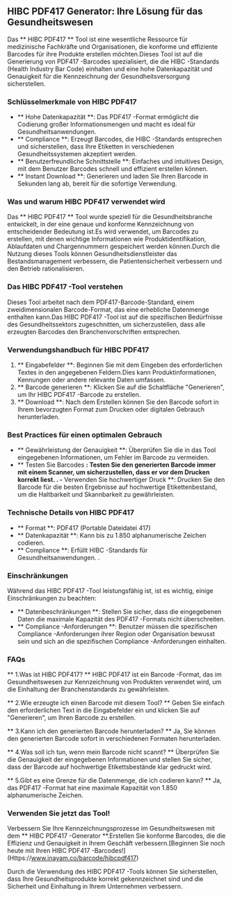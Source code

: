 ## HIBC PDF417 Generator: Ihre Lösung für das Gesundheitswesen

Das ** HIBC PDF417 ** Tool ist eine wesentliche Ressource für medizinische Fachkräfte und Organisationen, die konforme und effiziente Barcodes für ihre Produkte erstellen möchten.Dieses Tool ist auf die Generierung von PDF417 -Barcodes spezialisiert, die die HIBC -Standards (Health Industry Bar Code) einhalten und eine hohe Datenkapazität und Genauigkeit für die Kennzeichnung der Gesundheitsversorgung sicherstellen.

### Schlüsselmerkmale von HIBC PDF417

- ** Hohe Datenkapazität **: Das PDF417 -Format ermöglicht die Codierung großer Informationsmengen und macht es ideal für Gesundheitsanwendungen.
- ** Compliance **: Erzeugt Barcodes, die HIBC -Standards entsprechen und sicherstellen, dass Ihre Etiketten in verschiedenen Gesundheitssystemen akzeptiert werden.
- ** Benutzerfreundliche Schnittstelle **: Einfaches und intuitives Design, mit dem Benutzer Barcodes schnell und effizient erstellen können.
- ** Instant Download **: Generieren und laden Sie Ihren Barcode in Sekunden lang ab, bereit für die sofortige Verwendung.

### Was und warum HIBC PDF417 verwendet wird

Das ** HIBC PDF417 ** Tool wurde speziell für die Gesundheitsbranche entwickelt, in der eine genaue und konforme Kennzeichnung von entscheidender Bedeutung ist.Es wird verwendet, um Barcodes zu erstellen, mit denen wichtige Informationen wie Produktidentifikation, Ablaufdaten und Chargennummern gespeichert werden können.Durch die Nutzung dieses Tools können Gesundheitsdienstleister das Bestandsmanagement verbessern, die Patientensicherheit verbessern und den Betrieb rationalisieren.

### Das HIBC PDF417 -Tool verstehen

Dieses Tool arbeitet nach dem PDF417-Barcode-Standard, einem zweidimensionalen Barcode-Format, das eine erhebliche Datenmenge enthalten kann.Das HIBC PDF417 -Tool ist auf die spezifischen Bedürfnisse des Gesundheitssektors zugeschnitten, um sicherzustellen, dass alle erzeugten Barcodes den Branchenvorschriften entsprechen.

### Verwendungshandbuch für HIBC PDF417

1. ** Eingabefelder **: Beginnen Sie mit dem Eingeben des erforderlichen Textes in den angegebenen Feldern.Dies kann Produktinformationen, Kennungen oder andere relevante Daten umfassen.
2. ** Barcode generieren **: Klicken Sie auf die Schaltfläche "Generieren", um Ihr HIBC PDF417 -Barcode zu erstellen.
3. ** Download **: Nach dem Erstellen können Sie den Barcode sofort in Ihrem bevorzugten Format zum Drucken oder digitalen Gebrauch herunterladen.

### Best Practices für einen optimalen Gebrauch

- ** Gewährleistung der Genauigkeit **: Überprüfen Sie die in das Tool eingegebenen Informationen, um Fehler im Barcode zu vermeiden.
- ** Testen Sie Barcodes **: Testen Sie den generierten Barcode immer mit einem Scanner, um sicherzustellen, dass er vor dem Drucken korrekt liest.
.
-** Verwenden Sie hochwertiger Druck **: Drucken Sie den Barcode für die besten Ergebnisse auf hochwertige Etikettenbestand, um die Haltbarkeit und Skannbarkeit zu gewährleisten.

### Technische Details von HIBC PDF417

- ** Format **: PDF417 (Portable Dateidatei 417)
- ** Datenkapazität **: Kann bis zu 1.850 alphanumerische Zeichen codieren.
- ** Compliance **: Erfüllt HIBC -Standards für Gesundheitsanwendungen.
.

### Einschränkungen

Während das HIBC PDF417 -Tool leistungsfähig ist, ist es wichtig, einige Einschränkungen zu beachten:
- ** Datenbeschränkungen **: Stellen Sie sicher, dass die eingegebenen Daten die maximale Kapazität des PDF417 -Formats nicht überschreiten.
- ** Compliance -Anforderungen **: Benutzer müssen die spezifischen Compliance -Anforderungen ihrer Region oder Organisation bewusst sein und sich an die spezifischen Compliance -Anforderungen einhalten.

### FAQs

** 1.Was ist HIBC PDF417? **
HIBC PDF417 ist ein Barcode -Format, das im Gesundheitswesen zur Kennzeichnung von Produkten verwendet wird, um die Einhaltung der Branchenstandards zu gewährleisten.

** 2.Wie erzeugte ich einen Barcode mit diesem Tool? **
Geben Sie einfach den erforderlichen Text in die Eingabefelder ein und klicken Sie auf "Generieren", um Ihren Barcode zu erstellen.

** 3.Kann ich den generierten Barcode herunterladen? **
Ja, Sie können den generierten Barcode sofort in verschiedenen Formaten herunterladen.

** 4.Was soll ich tun, wenn mein Barcode nicht scannt? **
Überprüfen Sie die Genauigkeit der eingegebenen Informationen und stellen Sie sicher, dass der Barcode auf hochwertige Etikettsbestände klar gedruckt wird.

** 5.Gibt es eine Grenze für die Datenmenge, die ich codieren kann? **
Ja, das PDF417 -Format hat eine maximale Kapazität von 1.850 alphanumerische Zeichen.

### Verwenden Sie jetzt das Tool!

Verbessern Sie Ihre Kennzeichnungsprozesse im Gesundheitswesen mit dem ** HIBC PDF417 -Generator **.Erstellen Sie konforme Barcodes, die die Effizienz und Genauigkeit in Ihrem Geschäft verbessern.[Beginnen Sie noch heute mit Ihren HIBC PDF417 -Barcodes!] (Https://www.inayam.co/barcode/hibcpdf417)

Durch die Verwendung des HIBC PDF417 -Tools können Sie sicherstellen, dass Ihre Gesundheitsprodukte korrekt gekennzeichnet sind und die Sicherheit und Einhaltung in Ihrem Unternehmen verbessern.